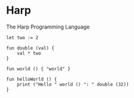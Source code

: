 # Harp

The Harp Programming Language

```
let two := 2

fun double (val) { 
    val * two 
}

fun world () { "world" }

fun helloWorld () {
    print ("Hello " world () ": " double (32))
}
```

